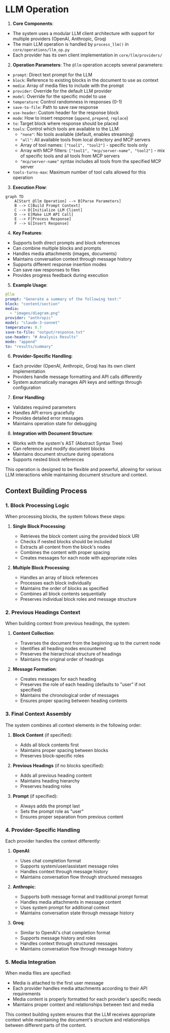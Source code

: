 # LLM Operation

1. **Core Components**:
- The system uses a modular LLM client architecture with support for multiple providers (OpenAI, Anthropic, Groq)
- The main LLM operation is handled by `process_llm()` in `core/operations/llm_op.py`
- Each provider has its own client implementation in `core/llm/providers/`

2. **Operation Parameters**:
The `@llm` operation accepts several parameters:
- `prompt`: Direct text prompt for the LLM
- `block`: Reference to existing blocks in the document to use as context
- `media`: Array of media files to include with the prompt
- `provider`: Override for the default LLM provider
- `model`: Override for the specific model to use
- `temperature`: Control randomness in responses (0-1)
- `save-to-file`: Path to save raw response
- `use-header`: Custom header for the response block
- `mode`: How to insert response (`append`, `prepend`, `replace`)
- `to`: Target block where response should be placed
- `tools`: Control which tools are available to the LLM:
  - `"none"`: No tools available (default, enables streaming)
  - `"all"`: All available tools from local directory and MCP servers
  - Array of tool names: `["tool1", "tool2"]` - specific tools only
  - Array with MCP filters: `["tool1", "mcp/server-name", "tool2"]` - mix of specific tools and all tools from MCP servers
  - `"mcp/server-name"` syntax includes all tools from the specified MCP server
- `tools-turns-max`: Maximum number of tool calls allowed for this operation

3. **Execution Flow**:
```mermaid
graph TD
    A[Start @llm Operation] --> B[Parse Parameters]
    B --> C[Build Prompt Context]
    C --> D[Initialize LLM Client]
    D --> E[Make LLM API Call]
    E --> F[Process Response]
    F --> G[Insert Response]
```

4. **Key Features**:
- Supports both direct prompts and block references
- Can combine multiple blocks and prompts
- Handles media attachments (images, documents)
- Maintains conversation context through message history
- Supports different response insertion modes
- Can save raw responses to files
- Provides progress feedback during execution

5. **Example Usage**:
```yaml
@llm
prompt: "Generate a summary of the following text:"
block: "content/section"
media: 
  - "images/diagram.png"
provider: "anthropic"
model: "claude-3-sonnet"
temperature: 0.7
save-to-file: "output/response.txt"
use-header: "# Analysis Results"
mode: "append"
to: "results/summary"
```

6. **Provider-Specific Handling**:
- Each provider (OpenAI, Anthropic, Groq) has its own client implementation
- Providers handle message formatting and API calls differently
- System automatically manages API keys and settings through configuration

7. **Error Handling**:
- Validates required parameters
- Handles API errors gracefully
- Provides detailed error messages
- Maintains operation state for debugging

8. **Integration with Document Structure**:
- Works with the system's AST (Abstract Syntax Tree)
- Can reference and modify document blocks
- Maintains document structure during operations
- Supports nested block references

This operation is designed to be flexible and powerful, allowing for various LLM interactions while maintaining document structure and context.

## Context Building Process

### 1. Block Processing Logic
When processing blocks, the system follows these steps:

1. **Single Block Processing**:
   - Retrieves the block content using the provided block URI
   - Checks if nested blocks should be included
   - Extracts all content from the block's nodes
   - Combines the content with proper spacing
   - Creates messages for each node with appropriate roles

2. **Multiple Block Processing**:
   - Handles an array of block references
   - Processes each block individually
   - Maintains the order of blocks as specified
   - Combines all block contents sequentially
   - Preserves individual block roles and message structure

### 2. Previous Headings Context
When building context from previous headings, the system:

1. **Content Collection**:
   - Traverses the document from the beginning up to the current node
   - Identifies all heading nodes encountered
   - Preserves the hierarchical structure of headings
   - Maintains the original order of headings

2. **Message Formation**:
   - Creates messages for each heading
   - Preserves the role of each heading (defaults to "user" if not specified)
   - Maintains the chronological order of messages
   - Ensures proper spacing between heading contents

### 3. Final Context Assembly
The system combines all context elements in the following order:

1. **Block Content** (if specified):
   - Adds all block contents first
   - Maintains proper spacing between blocks
   - Preserves block-specific roles

2. **Previous Headings** (if no blocks specified):
   - Adds all previous heading content
   - Maintains heading hierarchy
   - Preserves heading roles

3. **Prompt** (if specified):
   - Always adds the prompt last
   - Sets the prompt role as "user"
   - Ensures proper separation from previous content

### 4. Provider-Specific Handling
Each provider handles the context differently:

1. **OpenAI**:
   - Uses chat completion format
   - Supports system/user/assistant message roles
   - Handles context through message history
   - Maintains conversation flow through structured messages

2. **Anthropic**:
   - Supports both message format and traditional prompt format
   - Handles media attachments in message content
   - Uses system prompt for additional context
   - Maintains conversation state through message history

3. **Groq**:
   - Similar to OpenAI's chat completion format
   - Supports message history and roles
   - Handles context through structured messages
   - Maintains conversation flow through message history

### 5. Media Integration
When media files are specified:
- Media is attached to the first user message
- Each provider handles media attachments according to their API requirements
- Media content is properly formatted for each provider's specific needs
- Maintains proper context and relationships between text and media

This context building system ensures that the LLM receives appropriate context while maintaining the document's structure and relationships between different parts of the content.
